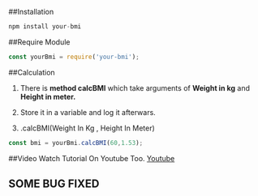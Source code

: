 ##Installation

```javascript
npm install your-bmi
```

##Require Module

```javascript
const yourBmi = require('your-bmi');
```

##Calculation

1. There is **method calcBMI** which take arguments of **Weight in kg** and  **Height in meter.**

2. Store it in a variable and log it afterwars.

3. .calcBMI(Weight In Kg , Height In Meter)

```javascript
const bmi = yourBmi.calcBMI(60,1.53);
```

##Video
Watch Tutorial On Youtube Too.
[Youtube](https://youtu.be/jDkG0ZeUz70)



## SOME BUG FIXED
